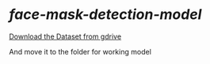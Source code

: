 # *face-mask-detection-model*

[Download the Dataset from gdrive](https://drive.google.com/drive/folders/1I0Y_sfYmA68LJx871yGi_YYKG_gRpuL7?usp=sharing)

And move it to the folder for working model
